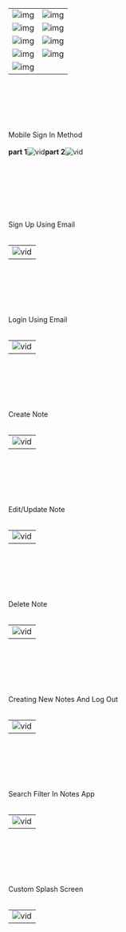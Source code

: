 <table>
  <tr>
    <td>
      <img src="https://github.com/suraj-khot-19/img/blob/main/notes1.jpg" alt="img">
    </td>
    <td>
      <img src="https://github.com/suraj-khot-19/img/blob/main/notes2.jpg" alt="img">
    </td>
  </tr>
  <tr>
    <td>
      <img src="https://github.com/suraj-khot-19/img/blob/main/notes3.jpg" alt="img">
    </td>
    <td>
      <img src="https://github.com/suraj-khot-19/img/blob/main/notes4.jpg" alt="img">
    </td>
  </tr>

  <tr>
    <td>
      <img src="https://github.com/suraj-khot-19/img/blob/main/notes5.jpg" alt="img">
    </td>
    <td>
      <img src="https://github.com/suraj-khot-19/img/blob/main/notes6.jpg" alt="img">
    </td>
  </tr>
  <tr>
    <td>
      <img src="https://github.com/suraj-khot-19/img/blob/main/notes7.jpg" alt="img">
    </td>
    <td>
      <img src="https://github.com/suraj-khot-19/img/blob/main/notes8.jpg" alt="img">
    </td>
  </tr>
  <tr>
    <td>
      <img src="https://github.com/suraj-khot-19/img/blob/main/notes9.jpg" alt="img">
    </td>
  </tr>
</table>
<br><br>

<br><br>
<table>
  <tr>Mobile Sign In Method</tr>
  <br><br>
  <tr><b>part 1</b><img src="https://github.com/suraj-khot-19/img/blob/main/xnotes2_1.gif" alt="vid"></tr>
  <tr><b>part 2</b> <img src="https://github.com/suraj-khot-19/img/blob/main/xnotes2_2.gif" alt="vid"></tr>
</table>
<br><br>

<br><br>
<table>
  <tr>Sign Up Using Email</tr>
  <br><br>
  <td><img src="https://github.com/suraj-khot-19/img/blob/main/xnotes8.gif" alt="vid"></td>
</table>
<br><br>

<br><br>
<table>
  <tr>Login Using Email</tr>
  <br><br>
  <td><img src="https://github.com/suraj-khot-19/img/blob/main/xnotes7.gif" alt="vid"></td>
</table>
<br><br>

<br><br>
<table>
  <tr>Create Note</tr>
  <br><br>
  <td><img src="https://github.com/suraj-khot-19/img/blob/main/xnotes6.gif" alt="vid"></td>
</table>

<br><br>

<br><br>
<table>
  <tr>Edit/Update Note</tr>
  <br><br>
  <td><img src="https://github.com/suraj-khot-19/img/blob/main/xnotes5.gif" alt="vid"></td>
</table>
<br><br>

<br><br>
<table>
  <tr>Delete Note</tr>
  <br><br>
  <td><img src="https://github.com/suraj-khot-19/img/blob/main/xnotes4.gif" alt="vid"></td>
</table>
<br><br>

<br><br>
<table>
  <tr>Creating New Notes And Log Out</tr>
  <br><br>
  <td><img src="https://github.com/suraj-khot-19/img/blob/main/xnotes3.gif" alt="vid"></td>
</table>
<br><br>

<br><br>
<table>
  <tr>Search Filter In Notes App</tr>
  <br><br>
  <td><img src="https://github.com/suraj-khot-19/img/blob/main/xnotes1.gif" alt="vid"></td>
</table>
<br><br>

<br><br>
<table>
  <tr>Custom Splash Screen</tr>
  <br><br>
  <td><img src="https://github.com/suraj-khot-19/img/blob/main/xnotes9.gif" alt="vid"></td>
</table>
<br><br>

<br><br>

